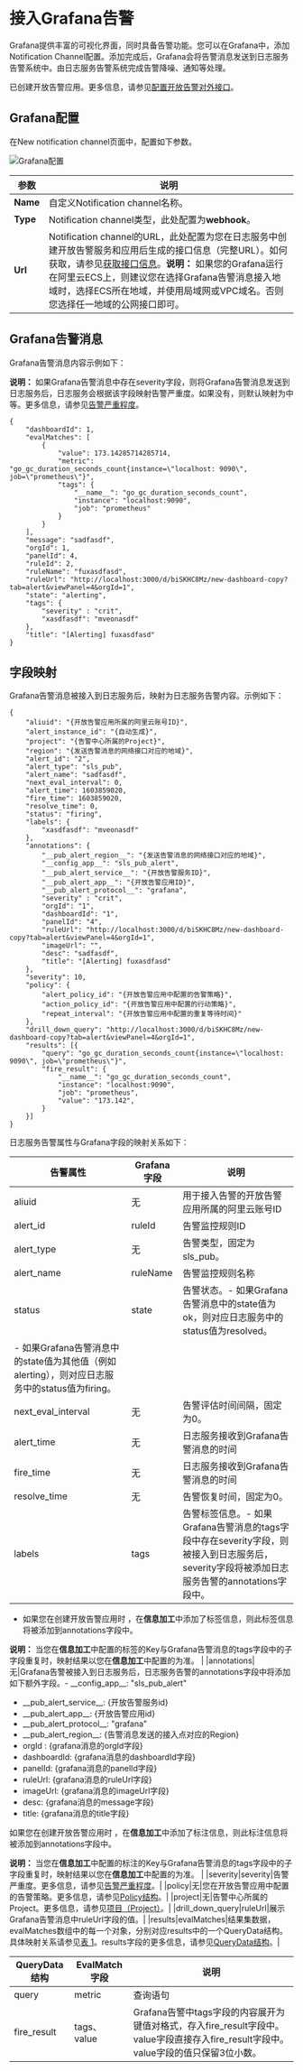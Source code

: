 # 接入Grafana告警

Grafana提供丰富的可视化界面，同时具备告警功能。您可以在Grafana中，添加Notification Channel配置。添加完成后，Grafana会将告警消息发送到日志服务告警系统中。由日志服务告警系统完成告警降噪、通知等处理。

已创建开放告警应用。更多信息，请参见[配置开放告警对外接口](/cn.zh-CN/告警/告警（新版）/开放告警/配置开放告警对外接口.md)。

## Grafana配置

在New notification channel页面中，配置如下参数。

![Grafana配置](https://static-aliyun-doc.oss-accelerate.aliyuncs.com/assets/img/zh-CN/4399869161/p267572.png)

|参数|说明|
|--|--|
|**Name**|自定义Notification channel名称。|
|**Type**|Notification channel类型，此处配置为**webhook**。|
|**Url**|Notification channel的URL，此处配置为您在日志服务中创建开放告警服务和应用后生成的接口信息（完整URL）。如何获取，请参见[获取接口信息](/cn.zh-CN/告警/告警（新版）/开放告警/配置开放告警对外接口.mdsection_098_gul_glw)。**说明：** 如果您的Grafana运行在阿里云ECS上，则建议您在选择Grafana告警消息接入地域时，选择ECS所在地域，并使用局域网或VPC域名。否则您选择任一地域的公网接口即可。 |

## Grafana告警消息

Grafana告警消息内容示例如下：

**说明：** 如果Grafana告警消息中存在severity字段，则将Grafana告警消息发送到日志服务后，日志服务会根据该字段映射告警严重度。如果没有，则默认映射为中等。更多信息，请参见[告警严重程度](/cn.zh-CN/告警/告警（新版）/开放告警/概述.md)。

```
{
    "dashboardId": 1,
    "evalMatches": [
        {
            "value": 173.14285714285714,
            "metric": "go_gc_duration_seconds_count{instance=\"localhost: 9090\", job=\"prometheus\"}",
            "tags": {
                "__name__": "go_gc_duration_seconds_count",
                "instance": "localhost:9090",
                "job": "prometheus"
            }
        }
    ],
    "message": "sadfasdf",
    "orgId": 1,
    "panelId": 4,
    "ruleId": 2,
    "ruleName": "fuxasdfasd",
    "ruleUrl": "http://localhost:3000/d/biSKHC8Mz/new-dashboard-copy?tab=alert&viewPanel=4&orgId=1",
    "state": "alerting",
    "tags": {
        "severity" : "crit",
        "xasdfasdf": "mveonasdf"
    },
    "title": "[Alerting] fuxasdfasd"
}
```

## 字段映射

Grafana告警消息被接入到日志服务后，映射为日志服务告警内容。示例如下：

```
{
    "aliuid": "{开放告警应用所属的阿里云账号ID}",
    "alert_instance_id": "{自动生成}",
    "project": "{告警中心所属的Project}",
    "region": "{发送告警消息的网络接口对应的地域}",
    "alert_id": "2",
    "alert_type": "sls_pub",
    "alert_name": "sadfasdf",
    "next_eval_interval": 0,
    "alert_time": 1603859020,
    "fire_time": 1603859020,
    "resolve_time": 0,
    "status": "firing",
    "labels": {
        "xasdfasdf": "mveonasdf"
    },
    "annotations": {
        "__pub_alert_region__": "{发送告警消息的网络接口对应的地域}",
        "__config_app__": "sls_pub_alert",
        "__pub_alert_service__": "{开放告警服务ID}",
        "__pub_alert_app__": "{开放告警应用ID}",
        "__pub_alert_protocol__": "grafana",
        "severity" : "crit",
        "orgId": "1",
        "dashboardId": "1",
        "panelId": "4",
        "ruleUrl": "http://localhost:3000/d/biSKHC8Mz/new-dashboard-copy?tab=alert&viewPanel=4&orgId=1",
        "imageUrl": "",
        "desc": "sadfasdf",
        "title": "[Alerting] fuxasdfasd"
    },
    "severity": 10,
    "policy": {
        "alert_policy_id": "{开放告警应用中配置的告警策略}",
        "action_policy_id": "{开放告警应用中配置的行动策略}",
        "repeat_interval": "{开放告警应用中配置的重复等待时间}"
    },
    "drill_down_query": "http://localhost:3000/d/biSKHC8Mz/new-dashboard-copy?tab=alert&viewPanel=4&orgId=1",
    "results": [{
        "query": "go_gc_duration_seconds_count{instance=\"localhost: 9090\", job=\"prometheus\"}",
        "fire_result": {
            "__name__": "go_gc_duration_seconds_count",
            "instance": "localhost:9090",
            "job": "prometheus",
            "value": "173.142",
        }
    }]
}
```

日志服务告警属性与Grafana字段的映射关系如下：

|告警属性|Grafana字段|说明|
|----|---------|--|
|aliuid|无|用于接入告警的开放告警应用所属的阿里云账号ID|
|alert\_id|ruleId|告警监控规则ID|
|alert\_type|无|告警类型，固定为sls\_pub。|
|alert\_name|ruleName|告警监控规则名称|
|status|state|告警状态。-   如果Grafana告警消息中的state值为ok，则对应日志服务中的status值为resolved。
-   如果Grafana告警消息中的state值为其他值（例如alerting），则对应日志服务中的status值为firing。 |
|next\_eval\_interval|无|告警评估时间间隔，固定为0。|
|alert\_time|无|日志服务接收到Grafana告警消息的时间|
|fire\_time|无|日志服务接收到Grafana告警消息的时间|
|resolve\_time|无|告警恢复时间，固定为0。|
|labels|tags|告警标签信息。-   如果Grafana告警消息的tags字段中存在severity字段，则被接入到日志服务后，severity字段将被添加日志服务告警的annotations字段中。
-   如果您在创建开放告警应用时 ，在**信息加工**中添加了标签信息，则此标签信息将被添加到annotations字段中。

**说明：** 当您在**信息加工**中配置的标签的Key与Grafana告警消息的tags字段中的子字段重复时，映射结果以您在**信息加工**中配置的为准。 |
|annotations|无|Grafana告警被接入到日志服务后，日志服务告警的annotations字段中将添加如下额外字段。-   \_\_config\_app\_\_: "sls\_pub\_alert"
-   \_\_pub\_alert\_service\_\_: \{开放告警服务id\}
-   \_\_pub\_alert\_app\_\_: \{开放告警应用id\}
-   \_\_pub\_alert\_protocol\_\_: "grafana"
-   \_\_pub\_alert\_region\_\_: \{告警消息发送的接入点对应的Region\}
-   orgId : \{grafana消息的orgId字段\}
-   dashboardId: \{grafana消息的dashboardId字段\}
-   panelId: \{grafana消息的panelId字段\}
-   ruleUrl: \{grafana消息的ruleUrl字段\}
-   imageUrl: \{grafana消息的imageUrl字段\}
-   desc: \{grafana消息的message字段\}
-   title: \{grafana消息的title字段\}

如果您在创建开放告警应用时 ，在**信息加工**中添加了标注信息，则此标注信息将被添加到annotations字段中。

**说明：** 当您在**信息加工**中配置的标注的Key与Grafana告警消息的tags字段中的子字段重复时，映射结果以您在**信息加工**中配置的为准。 |
|severity|severity|告警严重度。更多信息，请参见[告警严重程度](/cn.zh-CN/告警/告警（新版）/开放告警/概述.md)。|
|policy|无|您在开放告警应用中配置的告警策略。更多信息，请参见[Policy结构](/cn.zh-CN/告警/告警（新版）/通知管理/通知渠道/内容模板变量说明.md)。|
|project|无|告警中心所属的Project。更多信息，请参见[项目（Project）](/cn.zh-CN/产品简介/基本概念/项目（Project）.md)。|
|drill\_down\_query|ruleUrl|展示Grafana告警消息中ruleUrl字段的值。|
|results|evalMatches|结果集数据，evalMatches数组中的每一个对象，分别对应results中的一个QueryData结构。具体映射关系请参见[表 1](#table_6sd_hqs_8pd)。results字段的更多信息，请参见[QueryData结构](/cn.zh-CN/告警/告警（新版）/通知管理/通知渠道/内容模板变量说明.md)。|

|QueryData结构|EvalMatch字段|说明|
|-----------|-----------|--|
|query|metric|查询语句|
|fire\_result|tags、value|Grafana告警中tags字段的内容展开为键值对格式，存入fire\_result字段中。value字段直接存入fire\_result字段中。value字段的值只保留3位小数。 |

